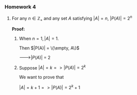 ### Homework 4

1. For any $n \in \mathbb{Z}_+$ and any set $A$ satisfying $|A| = n$, $|P(A)| = 2^n$

   **Proof:** 

   1. When $n=1, |A|=1.$

      Then $|P(A)| = \{\empty, A\}$

      --->$|P(A)|$ = 2

   2. Suppose $|A| = k=>|P(A)|=2^k$

      We want to prove that 

      $|A| = k+1 =>|P(A)| = 2^k+1$
